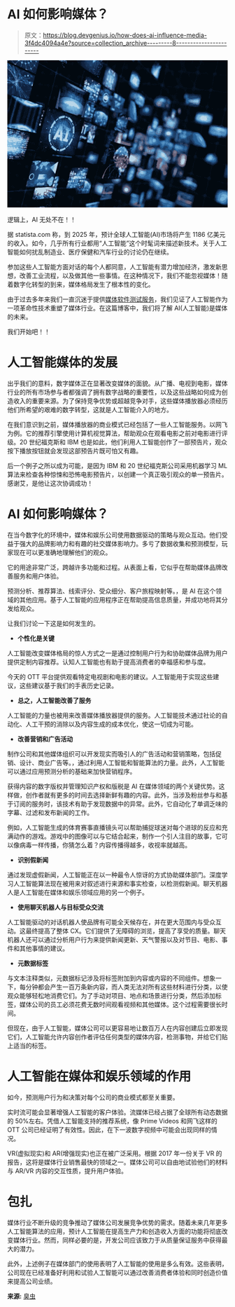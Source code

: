 # AI 如何影响媒体？

> 原文：<https://blog.devgenius.io/how-does-ai-influence-media-3f4dc4094a4e?source=collection_archive---------8----------------------->

![](img/5a7a911d0a9d14d456150fad2ff00955.png)

逻辑上，AI 无处不在！！

据 statista.com 称，到 2025 年，预计全球人工智能(AI)市场将产生 1186 亿美元的收入。如今，几乎所有行业都用“人工智能”这个时髦词来描述新技术。关于人工智能如何扰乱制造业、医疗保健和汽车行业的讨论仍在继续。

参加这些人工智能方面对话的每个人都同意，人工智能有潜力增加经济，激发新思想，改善工业流程，以及做其他一些事情。在这种情况下，我们不能忽视媒体！随着数字化转型的到来，媒体格局发生了根本性的变化。

由于过去多年来我们一直沉迷于提供[媒体软件测试服务](https://www.bugraptors.com/verticals/media-and-entertainment.php)，我们见证了人工智能作为一项革命性技术重塑了媒体行业。在这篇博客中，我们将了解 AI(人工智能)是媒体的未来。

我们开始吧！！

# 人工智能媒体的发展

出乎我们的意料，数字媒体正在显著改变媒体的面貌。从广播、电视到电影，媒体行业的所有市场参与者都强调了拥有数字战略的重要性，以及这些战略如何成为创造收入的重要来源。为了保持竞争优势或超越竞争对手，这些媒体播放器必须经历他们所希望的艰难的数字转型，这就是人工智能介入的地方。

在我们意识到之前，媒体播放器的商业模式已经包括了一些人工智能服务。以网飞为例。它的推荐引擎使用计算机视觉算法，帮助观众在观看电影之前对电影进行评级。20 世纪福克斯和 IBM 也是如此，他们利用人工智能创作了一部预告片，观众按下播放按钮就会发现这部预告片既可怕又有趣。

后一个例子之所以成为可能，是因为 IBM 和 20 世纪福克斯公司采用机器学习 ML 算法来检查各种惊悚和恐怖电影预告片，以创建一个真正吸引观众的单一预告片。感谢艾，是他让这次协调成功！

# AI 如何影响媒体？

在当今数字化的环境中，媒体和娱乐公司使用数据驱动的策略与观众互动。他们受益于强大的品牌影响力和有趣的社交媒体影响力。多亏了数据收集和预测模型，玩家现在可以更准确地理解他们的观众。

它的用途非常广泛，跨越许多功能和过程。从表面上看，它似乎在帮助媒体品牌改善服务和用户体验。

预测分析、推荐算法、线索评分、受众细分、客户旅程映射等。，是 AI 在这个领域的其他应用。基于人工智能的应用程序正在帮助提高信息质量，并成功地将其分发给观众。

让我们讨论一下这是如何发生的。

*   **个性化是关键**

人工智能改变媒体格局的惊人方式之一是通过控制用户行为和协助媒体品牌为用户提供定制内容推荐。认知人工智能也有助于提高消费者的幸福感和参与度。

今天的 OTT 平台提供观看特定电视剧和电影的建议。人工智能用于实现这些建议，这些建议基于我们的手表历史记录。

*   **总之，人工智能改善了服务**

人工智能的力量也被用来改善媒体播放器提供的服务。人工智能技术通过社论的自动化、人工干预的消除以及内容生成的成本优化，使这一切成为可能。

*   **改善营销和广告活动**

制作公司和其他媒体组织可以开发现实而吸引人的广告活动和营销策略，包括促销、设计、商业广告等。，通过利用人工智能和智能算法的力量。此外，人工智能可以通过应用预测分析的基础来加快营销程序。

获得内容的数字版权并管理知识产权和版税是 AI 在媒体领域的两个关键优势。这样做，创作者就有更多的时间去选择新鲜有趣的内容。此外，当涉及粉丝参与和基于订阅的服务时，该技术有助于发现数据中的异常。此外，它自动化了单调乏味的字幕、过滤和发布新闻的工作。

例如，人工智能生成的体育赛事直播镜头可以帮助捕捉球迷对每个进球的反应和充满动作的游戏。游戏中的图像可以与它结合起来，制作一个引人注目的故事，它可以像病毒一样传播，你猜怎么着？内容传播得越多，收视率就越高。

*   **识别假新闻**

通过发现虚假新闻，人工智能正在以一种最令人惊讶的方式协助媒体部门。深度学习人工智能算法现在被用来对叙述进行来源和事实检查，以检测假新闻。聊天机器人是人工智能在媒体和娱乐领域应用的另一个例子。

*   **使用聊天机器人与目标受众交流**

人工智能驱动的对话机器人使品牌有可能全天候存在，并在更大范围内与受众互动。这最终提高了整体 CX。它们提供了无障碍的浏览，提高了享受的质量。聊天机器人还可以通过分析用户行为来提供新闻更新、天气警报以及对节目、电影、事件和其他事情的建议。

*   **元数据标签**

与文本注释类似，元数据标记涉及将标签附加到内容或内容的不同组件。想象一下，每分钟都会产生一百万条新内容，而人类无法对所有这些材料进行分类，以使观众能够轻松地消费它们。为了手动对项目、地点和场景进行分类，然后添加标签，媒体公司的员工必须花费无数时间观看视频和其他媒体。这个过程需要很长时间。

但现在，由于人工智能，媒体公司可以更容易地让数百万人在内容创建后立即发现它们，人工智能允许内容创作者评估任何类型的媒体内容，检测事物，并给它们贴上适当的标签。

# 人工智能在媒体和娱乐领域的作用

如今，预测用户行为和决策对每个公司的商业模式都至关重要。

实时流可能会显著增强人工智能的客户体验。流媒体已经占据了全球所有动态数据的 50%左右。凭借人工智能支持的推荐系统，像 Prime Videos 和网飞这样的 OTT 公司已经证明了有效性。因此，在下一波数字视频中可能会出现同样的情况。

VR(虚拟现实)和 AR(增强现实)也正在被广泛采用。根据 2017 年一份关于 VR 的报告，这将是媒体行业销售最快的领域之一。媒体公司可以自由地试验他们的材料与 AR/VR 内容的交互性质，提升用户体验。

# 包扎

媒体行业不断升级的竞争推动了媒体公司发展竞争优势的需求。随着未来几年更多人工智能算法的应用，预计人工智能在提高生产力和创造收入方面的功能将彻底改变媒体行业。然而，同样必要的是，开发公司应该致力于从质量保证服务中获得最大的潜力。

此外，上述例子在媒体部门的使用表明了人工智能的使用是多么有效。这些表明，公司现在已经准备好利用和试验人工智能可以通过改善消费者体验和同时创造价值来提高公司业绩。

**来源:** [臭虫](https://www.bugraptors.com/blog/how-ai-future-of-media)
